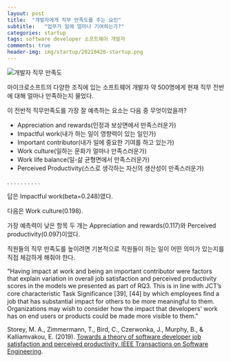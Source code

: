 ```yaml
---
layout: post
title:  "개발자에게 직무 만족도를 주는 요인"
subtitle:   "업무가 일에 얼마나 기여하는가?"
categories: startup
tags: software developer 소프트웨어 개발자
comments: true
header-img: img/startup/20210426-startup.png
---
```



![개발자 직무 만족도](https://youngsungson.github.io/assets/img/review/20210426-startup.png)


마이크로소프트의 다양한 조직에 있는 소프트웨어 개발자 약 500명에게 현재 직무 전반에 대해 얼마나 만족하는지 물었다.

이 전반적 직무만족도를 가장 잘 예측하는 요소는 다음 중 무엇이었을까?

* Appreciation and rewards(인정과 보상면에서 만족스러운가)
* Impactful work(내가 하는 일이 영향력이 있는 일인가)
* Important contributor(내가 일에 중요한 기여를 하고 있는가)
* Work culture(일하는 문화가 얼마나 만족스러운가)
* Work life balance(일-삶 균형면에서 만족스러운가)
* Perceived Productivity(스스로 생각하는 자신의 생산성이 만족스러운가)

.
.
.
.
.
.
.
.
.
.

답은 Impactful work(beta=0.248)였다. 

다음은 Work culture(0.198). 

가장 예측력이 낮은 항목 두 개는 Appreciation and rewards(0.117)와 Perceived productivity(0.097)이었다.

직원들의 직무 만족도를 높이려면 기본적으로 직원들이 하는 일이 어떤 의미가 있는지를 직접 체감하게 해줘야 한다. 

 "Having impact at work and being an important contributor were factors that explain variation in overall job satisfaction and perceived productivity scores in the models we presented as part of RQ3. This is in line with JCT’s core characteristic Task Signiﬁcance [39], [44] by which employees ﬁnd a job that has substantial impact for others to be more meaningful to them. Organizations may wish to consider how the impact that developers’ work has on end users or products could be made more visible to them."

 Storey, M. A., Zimmermann, T., Bird, C., Czerwonka, J., Murphy, B., & Kalliamvakou, E. (2019). [Towards a theory of software developer job satisfaction and perceived productivity. IEEE Transactions on Software Engineering](https://ieeexplore.ieee.org/document/8851296).


